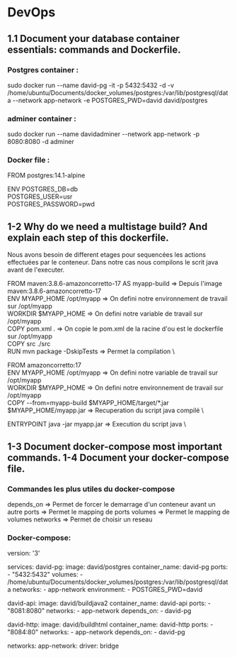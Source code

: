 # DevOps
## 1.1 Document your database container essentials: commands and Dockerfile.
### Postgres container :
sudo docker run --name david-pg -it -p 5432:5432 -d -v /home/ubuntu/Documents/docker_volumes/postgres:/var/lib/postgresql/data --network app-network -e POSTGRES_PWD=david david/postgres

### adminer container :
sudo docker run --name davidadminer --network app-network -p 8080:8080 -d adminer

### Docker file :
FROM postgres:14.1-alpine

ENV POSTGRES_DB=db \
   POSTGRES_USER=usr \
   POSTGRES_PASSWORD=pwd

## 1-2 Why do we need a multistage build? And explain each step of this dockerfile.
Nous avons besoin de different etages pour sequencées les actions effectuées par le conteneur.
Dans notre cas nous compilons le scrit java avant de l'executer.

FROM maven:3.8.6-amazoncorretto-17 AS myapp-build => Depuis l'image maven:3.8.6-amazoncorretto-17 \
ENV MYAPP_HOME /opt/myapp => On defini notre environnement de travail sur /opt/myapp \
WORKDIR $MYAPP_HOME => On defini notre variable de travail sur /opt/myapp \
COPY pom.xml . => On copie le pom.xml de la racine d'ou est le dockerfile sur /opt/myapp \
COPY src ./src \
RUN mvn package -DskipTests => Permet la compilation \

FROM amazoncorretto:17 \
ENV MYAPP_HOME /opt/myapp => On defini notre variable de travail sur /opt/myapp \
WORKDIR $MYAPP_HOME => On defini notre environnement de travail sur /opt/myapp \
COPY --from=myapp-build $MYAPP_HOME/target/*.jar $MYAPP_HOME/myapp.jar => Recuperation du script java compilé \

ENTRYPOINT java -jar myapp.jar => Execution du script java \

## 1-3 Document docker-compose most important commands. 1-4 Document your docker-compose file.
### Commandes les plus utiles du docker-compose
depends_on => Permet de forcer le demarrage d'un conteneur avant un autre
ports => Permet le mapping de ports
volumes => Permet le mapping de volumes
networks => Permet de choisir un reseau
### Docker-compose:
version: '3'

services: 
  david-pg:
    image: david/postgres
    container_name: david-pg
    ports:
      - "5432:5432"
    volumes:
      - /home/ubuntu/Documents/docker_volumes/postgres:/var/lib/postgresql/data
    networks:
      - app-network
    environment:
      - POSTGRES_PWD=david

  david-api:
    image: david/buildjava2
    container_name: david-api
    ports:
      - "8081:8080"
    networks:
      - app-network
    depends_on:
      - david-pg

  david-http:
    image: david/buildhtml
    container_name: david-http
    ports:
      - "8084:80"
    networks:
      - app-network
    depends_on:
      - david-pg

networks:
  app-network:
    driver: bridge

